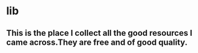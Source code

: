 # lib
## This is the place I collect all the good resources I came across.They are free and of good quality.
